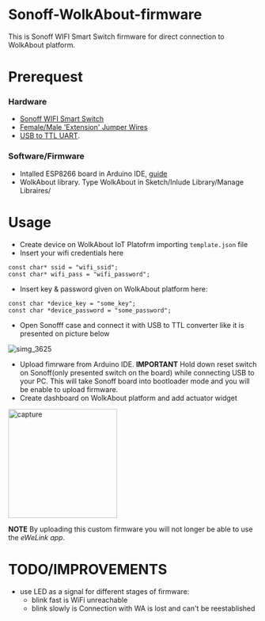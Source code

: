 # Sonoff-WolkAbout-firmware
This is Sonoff WIFI Smart Switch firmware for direct connection to WolkAbout platform.

# Prerequest

### Hardware
 * [Sonoff WIFI Smart Switch](https://www.sonoff.in/index.php?route=product/product&path=62&product_id=75)
 * [Female/Male 'Extension' Jumper Wires](https://www.adafruit.com/product/826)
 * [USB to TTL UART](https://www.aliexpress.com/item/CH340G-5V-USB-to-TTL-UART-Serial-Converter/32524218818.html).

### Software/Firmware
 * Intalled ESP8266 board in Arduino IDE, [guide](https://randomnerdtutorials.com/how-to-install-esp8266-board-arduino-ide/)
 * WolkAbout library. Type WolkAbout in Sketch/Inlude Library/Manage Libraires/
 
# Usage
 * Create device on WolkAbout IoT Platofrm importing `template.json` file
 * Insert your wifi credentials here
 ```
 const char* ssid = "wifi_ssid";
 const char* wifi_pass = "wifi_password";
 ```
 * Insert key & password given on WolkAbout platform here:
 ```
 const char *device_key = "some_key";
 const char *device_password = "some_password";
 ```
 * Open Sonofff case and connect it with USB to TTL converter like it is presented on picture below
 
 ![simg_3625](https://user-images.githubusercontent.com/8199494/51623138-52d79300-1f38-11e9-82d5-138c8e5cc672.jpg)
 
 * Upload fimrware from Arduino IDE. **IMPORTANT** Hold down reset switch on Sonoff(only presented switch on the board) while connecting USB to your PC. This will take Sonoff board into bootloader mode and you will be enable to upload firmware.
 * Create dashboard on WolkAbout platform and add actuator widget

 <img width="220" alt="capture" src="https://user-images.githubusercontent.com/8199494/51622123-3dfa0000-1f36-11e9-8f61-3270fa1c9c8b.PNG">
 
 
 **NOTE** By uploading this custom firmware you will not longer be able to use the *eWeLink app*.
 
 # TODO/IMPROVEMENTS
  * use LED as a signal for different stages of firmware:
    * blink fast is WiFi unreachable
    * blink slowly is Connection with WA is lost and can't be reestablished
